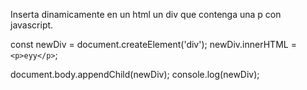 Inserta dinamicamente en un html un div que contenga una p con javascript.


const newDiv = document.createElement('div');
newDiv.innerHTML = `<p>eyy</p>`;


document.body.appendChild(newDiv);
console.log(newDiv);